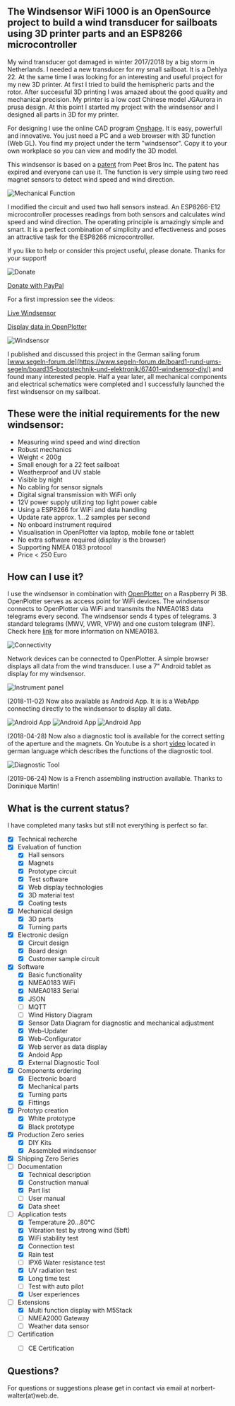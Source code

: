 ## The Windsensor WiFi 1000 is an OpenSource project to build a wind transducer for sailboats using 3D printer parts and an ESP8266 microcontroller

My wind transducer got damaged in winter 2017/2018 by a big storm in Netherlands. I needed a new transducer for my small sailboat. It is a Dehlya 22. At the same time I was looking for an interesting and useful project for my new 3D printer. At first I tried to build the hemispheric parts and the rotor. After successful 3D printing I was amazed about the good quality and mechanical precision. My printer is a low cost Chinese model JGAurora in prusa design. At this point I started my project with the windsensor and I designed all parts in 3D for my printer.

For designing I use the online CAD program [Onshape](https://www.onshape.com). It is easy, powerfull and innovative. You just need a PC and a web browser with 3D function (Web GL). You find my project under the term "windsensor". Copy it to your own workplace so you can view and modify the 3D model.

This windsensor is based on a [patent](Patents/US5231876.pdf) from Peet Bros Inc. The patent has expired and everyone can use it. The function is very simple using two reed magnet sensors to detect wind speed and wind direction.

![Mechanical Function](Pictures/Simulation_Windsensor.gif)

I modified the circuit and used two hall sensors instead. An ESP8266-E12 microcontroller processes readings from both sensors and calculates wind speed and wind direction. The operating principle is amazingly simple and smart. It is a perfect combination of simplicity and effectiveness and poses an attractive task for the ESP8266 microcontroller.

If you like to help or consider this project useful, please donate. Thanks for your support!

![Donate](Pictures/Donate.gif)

[Donate with PayPal](https://www.paypal.com/cgi-bin/webscr?cmd=_s-xclick&hosted_button_id=5QZJZBM252F2L)

For a first impression see the videos:

[Live Windsensor](https://www.youtube.com/watch?v=ME7WqSQ8mfY) 

[Display data in OpenPlotter](https://www.youtube.com/watch?v=0nfqlGNmgYI) 

![Windsensor](Pictures/Windsensor2.png)

I published and discussed this project in the German sailing forum [www.segeln-forum.de](https://www.segeln-forum.de/board1-rund-ums-segeln/board35-bootstechnik-und-elektronik/67401-windsensor-diy/) and found many interested people. Half a year later, all mechanical components and electrical schematics were completed and I successfully launched the first windsensor on my sailboat.

## These were the initial requirements for the new windsensor:

* Measuring wind speed and wind direction
* Robust mechanics
* Weight < 200g
* Small enough for a 22 feet sailboat
* Weatherproof and UV stable
* Visible by night
* No cabling for sensor signals
* Digital signal transmission with WiFi only
* 12V power supply utilizing top light power cable
* Using a ESP8266 for WiFi and data handling
* Update rate approx. 1...2 samples per second
* No onboard instrument required
* Visualisation in OpenPlotter via laptop, mobile fone or tablett
* No extra software required (display is the browser)
* Supporting  NMEA 0183 protocol
* Price < 250 Euro

## How can I use it?

I use the windsensor in combination with [OpenPlotter](http://www.sailoog.com/openplotter) on a Raspberry Pi 3B. OpenPlotter serves as access point for WiFi devices. The windsensor connects to OpenPlotter via WiFi and transmits the NMEA0183 data telegrams every second. The windsensor sends 4 types of telegrams. 3 standard telegrams (MWV, VWR, VPW) and one custom telegram (INF). Check here [link](http://www.nmea.de/nmea0183datensaetze.html) for more information on NMEA0183. 



![Connectivity](Pictures/Windsensor_Raspi_Handy_Laptop.png)

Network devices can be connected to OpenPlotter. A simple browser displays all data from the wind transducer. I use a 7" Android tablet as display for my windsensor.

![Instrument panel](Pictures/OpenPlotter_InstrumetPanel.png)

(2018-11-02) Now also available as Android App. It is is a WebApp connecting directly to the windsensor to display all data.

![Android App](Pictures/AppStart.png)
![Android App](Pictures/AppInstrument1.png)
![Android App](Pictures/AppInstrument2.png)

(2018-04-28) Now also a diagnostic tool is available for the correct setting of the aperture and the magnets. On Youtube is a short [video](https://youtu.be/b1kcvBv-9Fc) located in german language which describes the functions of the diagnostic tool.

![Diagnostic Tool](Pictures/Diagnosetool1.png)

(2019-06-24) Now is a French assembling instruction available. Thanks to Doninique Martin!

## What is the current status?

I have completed many tasks but still not everything is perfect so far.

- [x] Technical recherche
- [x] Evaluation of function
    - [x] Hall sensors
    - [x] Magnets
    - [x] Prototype circuit
    - [x] Test software
    - [x] Web display technologies
    - [x] 3D material test
    - [x] Coating tests
- [x] Mechanical design
    - [x] 3D parts
    - [x] Turning parts
- [x] Electronic design
    - [x] Circuit design
    - [x] Board design
    - [x] Customer sample circuit
- [x] Software
    - [x] Basic functionality
    - [x] NMEA0183 WiFi
    - [x] NMEA0183 Serial
    - [x] JSON
    - [ ] MQTT
    - [ ] Wind History Diagram
    - [x] Sensor Data Diagram for diagnostic and mechanical adjustment
    - [x] Web-Updater
    - [x] Web-Configurator
    - [x] Web server as data display
    - [x] Andoid App
    - [x] External Diagnostic Tool
- [x] Components ordering
    - [x] Electronic board
    - [x] Mechanical parts
    - [x] Turning parts
    - [x] Fittings
- [x] Prototyp creation
    - [x] White prototype
    - [x] Black prototype
- [x] Production Zero series
    - [x] DIY Kits
    - [x] Assembled windsensor
- [x] Shipping Zero Series
- [ ] Documentation
    - [x] Technical description
    - [x] Construction manual
    - [x] Part list
    - [ ] User manual
    - [x] Data sheet
- [ ] Application tests
    - [x] Temperature 20...80°C
    - [x] Vibration test by strong wind (5bft)
    - [x] WiFi stability test
    - [x] Connection test
    - [x] Rain test
    - [ ] IPX6 Water resistance test
    - [x] UV radiation test
    - [x] Long time test
    - [ ] Test with auto pilot
    - [x] User experiences
- [ ] Extensions
    - [x] Multi function display with M5Stack
    - [ ] NMEA2000 Gateway
    - [ ] Weather data sensor
- [ ] Certification
    - [ ] CE Certification


## Questions?

For questions or suggestions please get in contact via email at norbert-walter(at)web.de.
